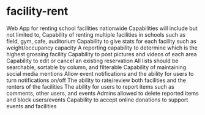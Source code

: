 # facility-rent
Web App for renting school facilities nationwide 
Capabilities will include but not limited to, 
Capability of renting multiple facilities in schools such as field, gym, cafe, auditorium
Capability to give stats for each facility such as weight/occupancy capacity 
A reporting capability to determine which is the highest grossing facility
Capability to post pictures and videos of each area
Capability to edit or cancel an existing reservation
All lists should be searchable, sortable by column, and filterable
Capability of maintaining social media mentions
Allow event notifications and the ability for users to turn notifications on/off
The ability to rate/review both facilities and the renters of the facilities
The ability for users to report items such as comments, other users, and events
Admins allowed to delete reported items and block users/events
Capability to accept online donations to support events and facilities
